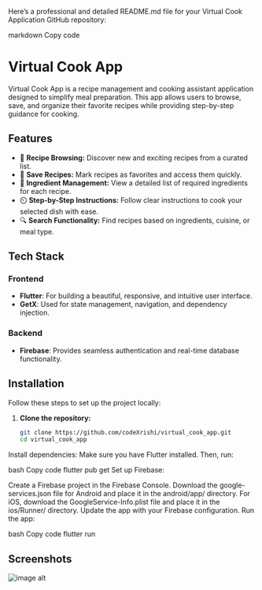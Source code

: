 Here’s a professional and detailed README.md file for your Virtual Cook Application GitHub repository:

markdown
Copy code
# Virtual Cook App

Virtual Cook App is a recipe management and cooking assistant application designed to simplify meal preparation. This app allows users to browse, save, and organize their favorite recipes while providing step-by-step guidance for cooking.

## Features

- 📖 **Recipe Browsing:** Discover new and exciting recipes from a curated list.
- 🔖 **Save Recipes:** Mark recipes as favorites and access them quickly.
- 🛒 **Ingredient Management:** View a detailed list of required ingredients for each recipe.
- ⏲️ **Step-by-Step Instructions:** Follow clear instructions to cook your selected dish with ease.
- 🔍 **Search Functionality:** Find recipes based on ingredients, cuisine, or meal type.

## Tech Stack

### Frontend
- **Flutter**: For building a beautiful, responsive, and intuitive user interface.
- **GetX**: Used for state management, navigation, and dependency injection.

### Backend
- **Firebase**: Provides seamless authentication and real-time database functionality.

## Installation

Follow these steps to set up the project locally:

1. **Clone the repository:**
   ```bash
   git clone https://github.com/codeXrishi/virtual_cook_app.git
   cd virtual_cook_app
Install dependencies: Make sure you have Flutter installed. Then, run:

bash
Copy code
flutter pub get
Set up Firebase:

Create a Firebase project in the Firebase Console.
Download the google-services.json file for Android and place it in the android/app/ directory.
For iOS, download the GoogleService-Info.plist file and place it in the ios/Runner/ directory.
Update the app with your Firebase configuration.
Run the app:

bash
Copy code
flutter run

## Screenshots

![image alt](https://github.com/codeXrishi/virtual_cook_app/blob/main/1.png?raw=true)
